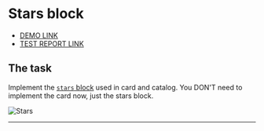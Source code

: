 # Stars block
- [DEMO LINK](https://lanebx.github.io/layout_stars/)
- [TEST REPORT LINK](https://lanebx.github.io/layout_stars/report/html_report/)

## The task
Implement the [`stars` block](https://www.figma.com/file/EIBkG1dy1jnK88YPO34Qir/Moyo-Catalog-updated) used in card and catalog.
You DON'T need to implement the card now, just the stars block.

![Stars](./reference/stars.png)
___
